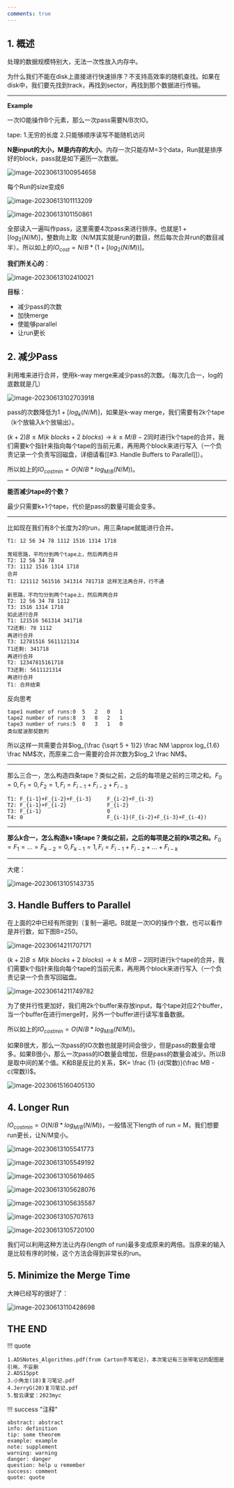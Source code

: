 ```yaml
---
comments: true
---
```

## 1. 概述

处理的数据规模特别大，无法一次性放入内存中。

为什么我们不能在disk上直接进行快速排序？不支持高效率的随机查找。如果在disk中，我们要先找到track，再找到sector，再找到那个数据进行传输。

---

**Example**

一次IO能操作B个元素，那么一次pass需要N/B次IO。

tape: 1.无穷的长度 2.只能够顺序读写不能随机访问

**N是input的大小，M是内存的大小**。内存一次只能存M=3个data，Run就是排序好的block，pass就是如下遍历一次数据。

![image-20230613100954658](../img/6.7/image-20230613100954658.png)

每个Run的size变成6

![image-20230613101113209](../img/6.7/image-20230613101113209.png)

![image-20230613101150861](../img/6.7/image-20230613101150861.png)

全部读入一遍叫作pass，这里需要4次pass来进行排序。也就是$1+[log_2{(N/M)}]$，整数向上取（N/M其实就是run的数目，然后每次合并run的数目减半）。所以如上的$IO_{cost}=N/B*(1+[log_2{(N/M)})]$。

**我们所关心的**：

![image-20230613102410021](../img/6.7/image-20230613102410021.png)

**目标**：

- 减少pass的次数
- 加快merge
- 使能够parallel
- 让run更长

## 2. 减少Pass

利用堆来进行合并，使用k-way merge来减少pass的次数。（每次几合一，log的底数就是几）

![image-20230613102703918](../img/6.7/image-20230613102703918.png)

pass的次数降低为$1+[log_k{(N/M)}]$，如果是k-way merge，我们需要有2k个tape（k个放输入k个放输出）。

$(k+2)B \le M (k \ blocks + 2 \ blocks)\to k \le M/B - 2$同时进行k个tape的合并，我们需要k个指针来指向每个tape的当前元素，再用两个block来进行写入（一个负责记录一个负责写回磁盘，详细请看[[#3. Handle Buffers to Parallel]]）。

所以如上的$IO_{costmin}=O(N/B*log_{M/B}{(N/M)})$。

---

**能否减少tape的个数？**

最少只需要k+1个tape，代价是pass的数量可能会变多。

---

比如现在我们有8个长度为2的run，用三条tape就能进行合并。

```
T1: 12 56 34 78 1112 1516 1314 1718

常规思路，平均分到两个tape上，然后两两合并
T2: 12 56 34 78
T3: 1112 1516 1314 1718
合并
T1: 121112 561516 341314 781718 这样无法再合并，行不通

新思路，不均匀分到两个tape上，然后两两合并
T2: 12 56 34 78 1112
T3: 1516 1314 1718
如此进行合并
T1: 121516 561314 341718
T2还剩: 78 1112
再进行合并
T3: 12781516 5611121314
T1还剩: 341718
再进行合并
T2: 12347815161718
T3还剩: 5611121314
再进行合并
T1: 合并结束
```

反向思考

```
tape1 number of runs:0	5	2	0	1
tape2 number of runs:8	3	0	2	1
tape3 number of runs:5	0	3	1	0
类似斐波那契数列
```

所以这样一共需要合并$log_{\frac {\sqrt 5 + 1}2} \frac NM \approx log_{1.6} \frac NM$次，而原来二合一需要的合并次数为$log_2 \frac NM$。

---

那么三合一，怎么构造四条tape？类似之前，之后的每项是之前的三项之和。$F_0=0,F_1=0,F_2=1,F_i=F_{i-1}+F_{i-2}+F_{i-3}$

```
T1: F_{i-1}+F_{i-2}+F_{i-3}		F_{i-2}+F_{i-3}
T2: F_{i-1}+F_{i-2}				F_{i-2}
T3: F_{i-1}						0
T4: 0							F_{i-1}(F_{i-2}+F_{i-3}+F_{i-4})
```

---

**那么k合一，怎么构造k+1条tape？类似之前，之后的每项是之前的k项之和。**$F_0=F_1=...=F_{k-2}=0,F_{k-1}=1,F_i=F_{i-1}+F_{i-2}+...+F_{i-k}$

---

大佬：

![image-20230613105143735](../img/6.7/image-20230613105143735.png)

## 3. Handle Buffers to Parallel

在上面的2中已经有所提到（复制一遍吧。B就是一次IO的操作个数，也可以看作是并行数，如下图B=250。

![image-20230614211707171](../img/6.7/image-20230614211707171.png)

$(k+2)B \le M (k \ blocks + 2 \ blocks)\to k \le M/B - 2$同时进行k个tape的合并，我们需要k个指针来指向每个tape的当前元素，再用两个block来进行写入（一个负责记录一个负责写回磁盘。

![image-20230614211749782](../img/6.7/image-20230614211749782.png)

为了使并行性更加好，我们用2k个buffer来存放input，每个tape对应2个buffer，当一个buffer在进行merge时，另外一个buffer进行读写准备数据。

所以如上的$IO_{costmin}=O(N/B*log_{M/B}{(N/M)})$。

如果B很大，那么一次pass的IO次数也就是时间会很少，但是pass的数量会增多。如果B很小，那么一次pass的IO数量会增加，但是pass的数量会减少。所以B是取中间的某个值。K和B是反比的关系，$K= \frac {1} {d(常数)}(\frac MB - c(常数))$。

![image-20230615160405130](../img/6.7/image-20230615160405130.png)

## 4. Longer Run

$IO_{costmin}=O(N/B*log_{M/B}{(N/M)})$，一般情况下length of run = M，我们想要run更长，让N/M变小。

![image-20230613105541773](../img/6.7/image-20230613105541773.png)

![image-20230613105549192](../img/6.7/image-20230613105549192.png)

![image-20230613105619465](../img/6.7/image-20230613105619465.png)

![image-20230613105628076](../img/6.7/image-20230613105628076.png)

![image-20230613105635587](../img/6.7/image-20230613105635587.png)

![image-20230613105707613](../img/6.7/image-20230613105707613.png)

![image-20230613105720100](../img/6.7/image-20230613105720100.png)

我们可以利用这种方法让内存(length of run)最多变成原来的两倍。当原来的输入是比较有序的时候，这个方法会得到非常长的run。

## 5. Minimize the Merge Time

大神已经写的很好了：

![image-20230613110428698](../img/6.7/image-20230613110428698.png)

## THE END

!!! quote

    1.ADSNotes_Algorithms.pdf(from Carton手写笔记)，本次笔记有三张带笔记的配图是引用，不妥删
    2.ADS15ppt
    3.小角龙(18)复习笔记.pdf
    4.JerryG(20)复习笔记.pdf
    5.智云课堂：2023myc

!!! success "注释"

    abstract: abstract
    info: definition
    tip: some theorem
    example: example
    note: supplement 
    warning: warning
    danger: danger
    question: help u remember
    success: comment
    quote: quote